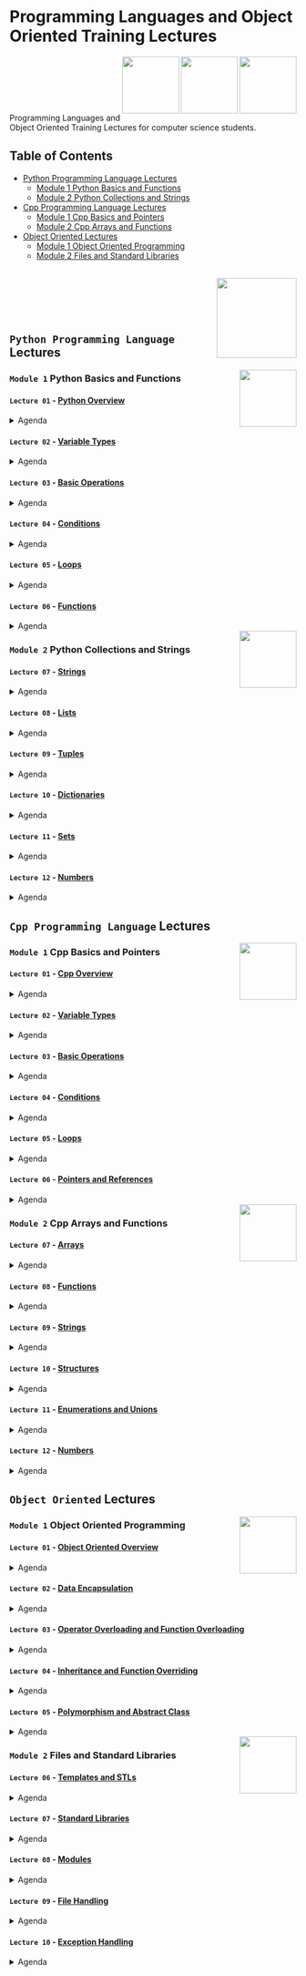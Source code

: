 # Programming Languages and Object Oriented Training Lectures

<img align="right" width="100" height="100" src="https://github.com/cs-MohamedAyman/Computer-Science-Textbooks/blob/master/logos/python.jpg">
<img align="right" width="100" height="100" src="https://github.com/cs-MohamedAyman/Computer-Science-Textbooks/blob/master/logos/cpp.jpg">
<img align="right" width="100" height="100" src="https://github.com/cs-MohamedAyman/Computer-Science-Textbooks/blob/master/logos/object-oriented.jpg">
<br><br><br><br><br>

Programming Languages and Object Oriented Training Lectures for computer science students.

## Table of Contents
  * [Python Programming Language Lectures](#Python-Programming-Language-Lectures)
    * [Module 1 Python Basics and Functions](#Module-1-Python-Basics-and-Functions)
    * [Module 2 Python Collections and Strings](#Module-2-Python-Collections-and-Strings)
  * [Cpp Programming Language Lectures](#Cpp-Programming-Language-Lectures)
    * [Module 1 Cpp Basics and Pointers](#Module-1-Cpp-Basics-and-Pointers)
    * [Module 2 Cpp Arrays and Functions](#Module-2-Cpp-Arrays-and-Functions)
  * [Object Oriented Lectures](#Object-Oriented-Lectures)
    * [Module 1 Object Oriented Programming](#Module-1-Object-Oriented-Programming)
    * [Module 2 Files and Standard Libraries](#Module-2-Files-and-Standard-Libraries)

<br>
<img align="right" width="140" height="140" src="https://github.com/cs-MohamedAyman/Computer-Science-Textbooks/blob/master/logos/practice1.jpg">
<br><br><br><br>

## `Python Programming Language` Lectures

<img align="right" width="100" height="100" src="https://github.com/cs-MohamedAyman/Computer-Science-Textbooks/blob/master/logos/python.jpg">

### `Module 1` Python Basics and Functions

#### `Lecture 01` - [Python Overview](https://github.com/cs-MohamedAyman/Programming-Languages-and-Object-Oriented-Training/tree/main/Lectures/Python-Programming-Language)
<details>
  <summary>Agenda</summary><br>

  - History of Python
  - Interpreter vs. Compiler
  - Python Identifiers and Reserved Words
  - Lines and Indentation
  - Multiline Statements
  - Quotation and Comments
</details>

#### `Lecture 02` - [Variable Types](https://github.com/cs-MohamedAyman/Programming-Languages-and-Object-Oriented-Training/tree/main/Lectures/Python-Programming-Language)
<details>
  <summary>Agenda</summary><br>
  
  - Python Variables
  - Python Numbers
  - Python Strings
  - Python Lists
  - Python Tuples
  - Python Dictionaries
  - Python Sets
  - Data Type Conversion
</details>

#### `Lecture 03` - [Basic Operations](https://github.com/cs-MohamedAyman/Programming-Languages-and-Object-Oriented-Training/tree/main/Lectures/Python-Programming-Language)
<details>
  <summary>Agenda</summary><br>
  
  - Arithmetic Operators
  - Comparison Operators
  - Bitwise Operators
  - Assignment Operators
  - Logical Operators
  - Membership Operators
  - Identity Operators
  - Operators Precedence
</details>

#### `Lecture 04` - [Conditions](https://github.com/cs-MohamedAyman/Programming-Languages-and-Object-Oriented-Training/tree/main/Lectures/Python-Programming-Language)
<details>
  <summary>Agenda</summary><br>
  
  - Decision making Definition
  - IF Statement
  - IF and ELSE Statements
  - IF, ELIF and ELSE Statements
  - Nested IF Statements
  - Single Statement Suites
</details>

#### `Lecture 05` - [Loops](https://github.com/cs-MohamedAyman/Programming-Languages-and-Object-Oriented-Training/tree/main/Lectures/Python-Programming-Language)
<details>
  <summary>Agenda</summary><br>
  
  - Loop Definition
  - While Loop Statements
  - For Loop Statements
  - Loop Control Statements
  - Else with While Loop
  - Else with For Loop
  - Nested Loops
</details>

#### `Lecture 06` - [Functions](https://github.com/cs-MohamedAyman/Programming-Languages-and-Object-Oriented-Training/tree/main/Lectures/Python-Programming-Language)
<details>
  <summary>Agenda</summary><br>
  
  - Function Definition
  - Function Calls and Return Statement
  - Passing by Reference and Value
  - Function Arguments
  - Anonymous Functions
  - Inner Functions
  - Global and Local Variables
  - Higher Order Functions
</details>

<img align="right" width="100" height="100" src="https://github.com/cs-MohamedAyman/Computer-Science-Textbooks/blob/master/logos/python.jpg">

### `Module 2` Python Collections and Strings

#### `Lecture 07` - [Strings](https://github.com/cs-MohamedAyman/Programming-Languages-and-Object-Oriented-Training/tree/main/Lectures/Python-Programming-Language)
<details>
  <summary>Agenda</summary><br>
  
  - Introduction to String
  - Basic String Operations
  - String Special Operators
  - String Formatting Operator
  - Built-in String Functions
</details>

#### `Lecture 08` - [Lists](https://github.com/cs-MohamedAyman/Programming-Languages-and-Object-Oriented-Training/tree/main/Lectures/Python-Programming-Language)
<details>
  <summary>Agenda</summary><br>
  
  - Introduction to List
  - Basic List Operations
  - List Comprehension
  - Multidimensional Lists
  - Built-in List Functions
</details>

#### `Lecture 09` - [Tuples](https://github.com/cs-MohamedAyman/Programming-Languages-and-Object-Oriented-Training/tree/main/Lectures/Python-Programming-Language)
<details>
  <summary>Agenda</summary><br>
  
  - Introduction to Tuple
  - Basic Tuple Operations
  - Tuple Comprehension
  - Multidimensional Tuple
  - Built-in Tuple Functions
</details>

#### `Lecture 10` - [Dictionaries](https://github.com/cs-MohamedAyman/Programming-Languages-and-Object-Oriented-Training/tree/main/Lectures/Python-Programming-Language)
<details>
  <summary>Agenda</summary><br>
  
  - Introduction to Dictionary
  - Basic Dictionary Operations
  - Dictionary Comprehension
  - Properties of Dictionary keys
  - Built-in Dictionary Functions
</details>

#### `Lecture 11` - [Sets](https://github.com/cs-MohamedAyman/Programming-Languages-and-Object-Oriented-Training/tree/main/Lectures/Python-Programming-Language)
<details>
  <summary>Agenda</summary><br>
  
  - Introduction to Set
  - Basic Set Operations
  - Set Comprehension
  - Set Relations
  - Built-in Set Functions
</details>

#### `Lecture 12` - [Numbers](https://github.com/cs-MohamedAyman/Programming-Languages-and-Object-Oriented-Training/tree/main/Lectures/Python-Programming-Language)
<details>
  <summary>Agenda</summary><br>
  
  - Numbers in Python
  - Math Module
  - Fractions Module
  - Random Module
  - Itertools Module
</details>

## `Cpp Programming Language` Lectures

<img align="right" width="100" height="100" src="https://github.com/cs-MohamedAyman/Computer-Science-Textbooks/blob/master/logos/cpp.jpg">

### `Module 1` Cpp Basics and Pointers

#### `Lecture 01` - [Cpp Overview](https://github.com/cs-MohamedAyman/Programming-Languages-and-Object-Oriented-Training/tree/main/Lectures/Cpp-Programming-Language)
<details>
  <summary>Agenda</summary><br>

  - History of C++
  - Interpreter vs. Compiler
  - C++ Identifiers and Reserved Words
  - Lines and Indentation
  - Multiline Statements
  - Quotation and Comments
</details>

#### `Lecture 02` - [Variable Types](https://github.com/cs-MohamedAyman/Programming-Languages-and-Object-Oriented-Training/tree/main/Lectures/Cpp-Programming-Language)
<details>
  <summary>Agenda</summary><br>

  - C++ Variables
  - C++ Integers
  - C++ Floats
  - C++ Strings
  - C++ Arrays
  - Data Type Conversion
</details>

#### `Lecture 03` - [Basic Operations](https://github.com/cs-MohamedAyman/Programming-Languages-and-Object-Oriented-Training/tree/main/Lectures/Cpp-Programming-Language)
<details>
  <summary>Agenda</summary><br>

  - Arithmetic Operators
  - Comparison Operators
  - Bitwise Operators
  - Assignment Operators
  - Logical Operators
  - Operators Precedence
</details>

#### `Lecture 04` - [Conditions](https://github.com/cs-MohamedAyman/Programming-Languages-and-Object-Oriented-Training/tree/main/Lectures/Cpp-Programming-Language)
<details>
  <summary>Agenda</summary><br>

  - Decision making Definition
  - IF Statement
  - IF and ELSE Statements
  - IF, ELSE IF and ELSE Statements
  - Nested IF Statements
  - Single Statement Suites
  - Switch Statement
</details>

#### `Lecture 05` - [Loops](https://github.com/cs-MohamedAyman/Programming-Languages-and-Object-Oriented-Training/tree/main/Lectures/Cpp-Programming-Language)
<details>
  <summary>Agenda</summary><br>

  - Loop Definition
  - While Loop Statements
  - Do While Loop Statements
  - For Loop Statements
  - Nested Loops
  - Loop Control Statements
</details>

#### `Lecture 06` - [Pointers and References](https://github.com/cs-MohamedAyman/Programming-Languages-and-Object-Oriented-Training/tree/main/Lectures/Cpp-Programming-Language)
<details>
  <summary>Agenda</summary><br>

  - Introduction to Pointers
  - Incrementing and Decrementing Pointers
  - Pointer Comparisons
  - Array of Pointers
  - Pointer to a pointer
  - Reference Variables
</details>

<img align="right" width="100" height="100" src="https://github.com/cs-MohamedAyman/Computer-Science-Textbooks/blob/master/logos/cpp.jpg">

### `Module 2` Cpp Arrays and Functions

#### `Lecture 07` - [Arrays](https://github.com/cs-MohamedAyman/Programming-Languages-and-Object-Oriented-Training/tree/main/Lectures/Cpp-Programming-Language)
<details>
  <summary>Agenda</summary><br>

  - Introduction to Array
  - Declaring and Initializing Arrays
  - Accessing Array Elements
  - Multidimensional Static Arrays
  - Dynamic Arrays
  - Multi-dimensional Dynamic Arrays
</details>

#### `Lecture 08` - [Functions](https://github.com/cs-MohamedAyman/Programming-Languages-and-Object-Oriented-Training/tree/main/Lectures/Cpp-Programming-Language)
<details>
  <summary>Agenda</summary><br>

  - Function Definition
  - Function Calls and Return Statement
  - Passing by Reference and Value
  - Function Arguments
  - Anonymous Functions
  - Function Prototype
  - Global and Local Variables
  - Higher Order Functions
</details>

#### `Lecture 09` - [Strings](https://github.com/cs-MohamedAyman/Programming-Languages-and-Object-Oriented-Training/tree/main/Lectures/Cpp-Programming-Language)
<details>
  <summary>Agenda</summary><br>

  - Introduction to String
  - Basic String Operations
  - Capacity Functions
  - Element access Functions
  - Modifiers Functions
  - Iterator Functions
  - Manipulating Functions
</details>

#### `Lecture 10` - [Structures](https://github.com/cs-MohamedAyman/Programming-Languages-and-Object-Oriented-Training/tree/main/Lectures/Cpp-Programming-Language)
<details>
  <summary>Agenda</summary><br>

  - Introduction to Structures
  - Accessing Struct Members
  - Constructor and Methods
  - Non-Static Members
  - Nested Structs
  - Pointer of Structure
  - Array of Structure
  - Passing Structure by Reference and Value
</details>

#### `Lecture 11` - [Enumerations and Unions](https://github.com/cs-MohamedAyman/Programming-Languages-and-Object-Oriented-Training/tree/main/Lectures/Cpp-Programming-Language)
<details>
  <summary>Agenda</summary><br>

  - Introduction to Enums and Unions
  - Macro and Typedef
  - Structures vs Unions
  - Nested Enums and Unions
  - Pointer of Enums and Unions
  - Passing Enums and Unions by Reference and Value
</details>

#### `Lecture 12` - [Numbers](https://github.com/cs-MohamedAyman/Programming-Languages-and-Object-Oriented-Training/tree/main/Lectures/Cpp-Programming-Language)
<details>
  <summary>Agenda</summary><br>

  - Numbers in C++
  - Math Module
  - Numeric Module
  - Random Module
  - Iterator Module
</details>

## `Object Oriented` Lectures

<img align="right" width="100" height="100" src="https://github.com/cs-MohamedAyman/Computer-Science-Textbooks/blob/master/logos/object-oriented.jpg">

### `Module 1` Object Oriented Programming

#### `Lecture 01` - [Object Oriented Overview](https://github.com/cs-MohamedAyman/Programming-Languages-and-Object-Oriented-Training/tree/main/Lectures/Object-Oriented)
<details>
  <summary>Agenda</summary><br>

  - Introduction to OOP
  - Classes and Objects
  - Class Attributes
  - Class Methods
  - Class Constructor
  - Class Destructor
</details>

#### `Lecture 02` - [Data Encapsulation](https://github.com/cs-MohamedAyman/Programming-Languages-and-Object-Oriented-Training/tree/main/Lectures/Object-Oriented)
<details>
  <summary>Agenda</summary><br>

  - Introduction to Data Encapsulation
  - Private Variables
  - Private Methods
  - Static Variables
  - Static Methods
  - Class Prototyping
</details>

#### `Lecture 03` - [Operator Overloading and Function Overloading](https://github.com/cs-MohamedAyman/Programming-Languages-and-Object-Oriented-Training/tree/main/Lectures/Object-Oriented)
<details>
  <summary>Agenda</summary><br>

  - Introduction to Operator Overloading
  - Input/Output Operators Overloading
  - Arithmetic Operators Overloading
  - Bitwise Operators Overloading
  - Assignment Operators Overloading
  - Subscripting Operator Overloading
  - Function Overloading
</details>

#### `Lecture 04` - [Inheritance and Function Overriding](https://github.com/cs-MohamedAyman/Programming-Languages-and-Object-Oriented-Training/tree/main/Lectures/Object-Oriented)
<details>
  <summary>Agenda</summary><br>

  - Introduction to Inheritance
  - Access Modifiers
  - Function Overriding
  - Multiple Inheritance
  - Composition Relationship
  - Aggregation Relationship
</details>

#### `Lecture 05` - [Polymorphism and Abstract Class](https://github.com/cs-MohamedAyman/Programming-Languages-and-Object-Oriented-Training/tree/main/Lectures/Object-Oriented)
<details>
  <summary>Agenda</summary><br>

  - Introduction to Polymorphism
  - Abstract Method
  - Abstract Class
  - Interface
  - Data Abstraction
</details>

<img align="right" width="100" height="100" src="https://github.com/cs-MohamedAyman/Computer-Science-Textbooks/blob/master/logos/object-oriented.jpg">

### `Module 2` Files and Standard Libraries

#### `Lecture 06` - [Templates and STLs](https://github.com/cs-MohamedAyman/Programming-Languages-and-Object-Oriented-Training/tree/main/Lectures/Object-Oriented)
<details>
  <summary>Agenda</summary><br>

  - Introduction to Templates
  - Generic Functions using Template
  - Generic Class using Template
  - Non-type Parameters for Templates
  - Multi-type Generics
  - Advantages vs. Disadvantages of Using Templates
</details>

#### `Lecture 07` - [Standard Libraries](https://github.com/cs-MohamedAyman/Programming-Languages-and-Object-Oriented-Training/tree/main/Lectures/Object-Oriented)
<details>
  <summary>Agenda</summary><br>

  - Introduction to Standard Libraries
  - Mathematical Libraries
  - Date and Time Libraries
  - Collections Libraries
</details>

#### `Lecture 08` - [Modules](https://github.com/cs-MohamedAyman/Programming-Languages-and-Object-Oriented-Training/tree/main/Lectures/Object-Oriented)
<details>
  <summary>Agenda</summary><br>

  - Introduction to Modules
  - Locating Modules 
  - Namespaces and Scoping 
  - Packages
  - UML Class Diagram
</details>

#### `Lecture 09` - [File Handling](https://github.com/cs-MohamedAyman/Programming-Languages-and-Object-Oriented-Training/tree/main/Lectures/Object-Oriented)
<details>
  <summary>Agenda</summary><br>

  - Introduction to File Handling
  - Text files
  - CSV files
  - Json files
  - XML files
</details>

#### `Lecture 10` - [Exception Handling](https://github.com/cs-MohamedAyman/Programming-Languages-and-Object-Oriented-Training/tree/main/Lectures/Object-Oriented)
<details>
  <summary>Agenda</summary><br>

  - Introduction to Exception Handling
  - Types of Exceptions
  - The except Clause with No Exceptions
  - The except Clause with Multiple Exceptions
  - The try/except, else, and finally
  - Assertions
</details>

